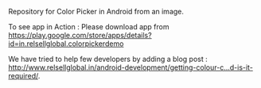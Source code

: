Repository for Color Picker in Android from an image. 

To see app in Action : Please download app from https://play.google.com/store/apps/details?id=in.relsellglobal.colorpickerdemo

We have tried to help few developers by adding a blog post :  http://www.relsellglobal.in/android-development/getting-colour-c…d-is-it-required/.


